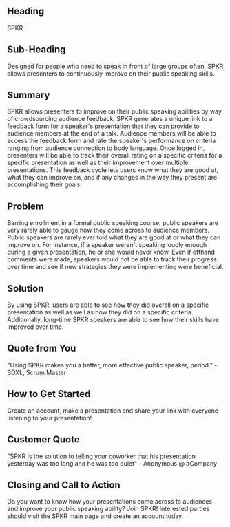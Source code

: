 ## Heading ##
  SPKR  

## Sub-Heading ##
  Designed for people who need to speak in front of large groups often, SPKR allows presenters to continuously improve on their public speaking skills.

## Summary ##
  SPKR allows presenters to improve on their public speaking abilities by way of crowdsourcing audience feedback. SPKR generates a unique link to a feedback form for a speaker's presentation that they can provide to audience members at the end of a talk. Audience members will be able to access the feedback form and rate the speaker's performance on criteria ranging from audience connection to body language. 
  Once logged in, presenters will be able to track their overall rating on a specific criteria for a specific presentation as well as their improvement over multiple presentations. This feedback cycle lets users know what they are good at, what they can improve on, and if any changes in the way they present are accomplishing their goals. 

## Problem ##
  Barring enrollment in a formal public speaking course, public speakers are very rarely able to gauge how they come across to audience members. Public speakers are
  rarely ever told what they are good at or what they can improve on. For instance, if a speaker weren't speaking loudly enough during a given presentation, he or she would never know. Even if offhand comments were made, speakers would not be able to track their progress over time and see if new strategies they were implementing were beneficial. 

## Solution ##
  By using SPKR, users are able to see how they did overall on a specific presentation as well as well as how they did on a specific criteria. Additionally, long-time SPKR speakers are able to see how their skills have improved over time. 

## Quote from You ##
  "Using SPKR makes you a better, more effective public speaker, period." - SDXL, Scrum Master

## How to Get Started ##
  Create an account, make a presentation and share your link with everyone listening to your presentation!

## Customer Quote ##
  "SPKR is the solution to telling your coworker that his presentation yesterday was too long and he was too quiet" - Anonymous @ aCompany

## Closing and Call to Action ##
  Do you want to know how your presentations come across to audiences and improve your public speaking ability? 
  Join SPKR!
  Interested parties should visit the SPKR main page and create an account today. 


